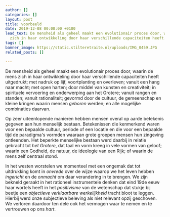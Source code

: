 ```yaml
---
author: []
categories: []
layout: post
title: voorbeeld
date: 2019-12-08 00:00:00 +0100
lead_text: De mensheid als geheel maakt een evolutionair proces door, waarin de mens
  zich in haar ontwikkeling door haar verschillende capaciteiten heeft.
tags: []
banner_image: https://static.stilteretraite.nl/uploads/IMG_0459.JPG
related_posts: []

---
```

De mensheid als geheel maakt een evolutionair proces door, waarin de mens zich in haar ontwikkeling door haar verschillende capaciteiten heeft uitgedrukt; met nadruk op lijf, voortplanting en overleven; vanuit een hang naar macht; met open harten; door middel van kunsten en creativiteit; in spirituele vervoering en onderwerping aan het Grotere; vanuit rangen en standen; vanuit rationaliteit; gevormd door de cultuur, de gemeenschap en kleine kringen waarin mensen _geboren_ werden; en alle mogelijke combinaties daarvan.

Op zeer uiteenlopende manieren hebben mensen overal op aarde betekenis gegeven aan hun menselijk bestaan. Betekenissen die kenmerkend waren voor een bepaalde cultuur, periode of een locatie en die voor een bepaalde tijd de paradigma's vormden waaraan grote groepen mensen hun zingeving ontleenden. Het beperkte menselijke bestaan werd daarbij in relatie gebracht tot _het Grotere_, dat taal en vorm kreeg in vele vormen van geloof; waarin een Godheid, de natuur, de ideologie van een Rijk; of waarin de mens zelf centraal stond.

In het westen worstelen we momenteel met een ongemak dat tot uitdrukking komt in _onvrede_ over de wijze waarop we het leven hebben _ingericht_ en de _onmacht_ om daar verandering in te brengen. We zijn bekneld geraakt in het rationeel instrumentele denken dat eind 19de eeuw haar wortels heeft in het _positivisme_ van de wetenschap dat stukje bij beetje een _objectieve verklaarbare werkelijkheid_ tracht bloot te leggen. Hierbij werd onze subjectieve beleving als niet relevant opzij geschoven. We verloren daardoor ten dele ook het vermogen waar te nemen en te vertrouwen op ons _hart_.